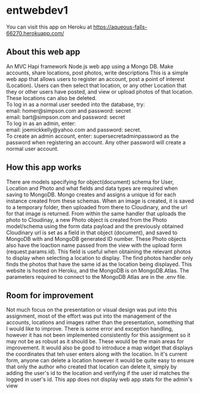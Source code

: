 # entwebdev1
You can visit this app on Heroku at https://aqueous-falls-66270.herokuapp.com/

<h2>About this web app </h2>
An MVC Hapi framework Node.js web app using a Mongo DB. Make accounts, share locations, post photos, write descriptions
This is a simple web app that allows users to register an account, post a point of interest (Location). 
Users can then select that location, or any other Location that they or other users have posted, and view or
upload photos of that location. These locations can also be deleted. 
<br>
To log in as a normal user seeded into the database, try: 
<br>
email: homer@simpson.com and password: secret 
<br>
email: bart@simpson.com and password: secret 
<br>
To log in as an admin, enter: 
<br>
email: joemickkelly@yahoo.com and password: secret. 
<br>
To create an admin account, enter: supersecretadminpassword as the password when registering an account. Any other password will create a normal user account. 

<h2>How this app works</h2>
There are models specifying for object(document) schema for User, Location and Photo and what fields and data types are required when saving to MongoDB. Mongo creates and assigns a unique id for each instance created from these schemas.
When an image is created, it is saved to a temporary folder, then uploaded from there to Cloudinary, and the url for that 
image is returned. From within the same handler that uploads the photo to Cloudinay, a new Photo object is created from the Photo model/schema using the form data payload and the previously obtained Cloudinary url is set as a field in that object (document), and saved to MongoDB with and MongoDB generated ID number. These Photo objects also have the loaction name passed from the view with the upload form (request.params.id). This field is useful when obtaining the relevant photos to display when selecting a location to display. The find photos handler only finds the photos that have the same id as the location being displayed. This website is hosted on Heroku, and the MongoDB is on MongoDB.Atlas. The parameters required to connect to the MongoDB Atlas are in the .env file.

<h2>Room for improvement</h2>
Not much focus on the presentation or visual design was put into this assignment, most of the effort was put into the
management of the accounts, locations and images rather than the presentation, something that I would like to improve.
There is some error and exception handling, however it has not been implemented consistently for this assignment so it
may not be as robust as it should be. These would be the main areas for improvement. It would also be good to introduce a map widget that displays the coordinates that teh user enters along with the location. In it's current form, anyone can delete a location however it would be quite easy to ensure that only the author who created that location can delete it, simply by adding
the user's id to the location and verifying if the user id matches the logged in user's id. This app does not display web app stats for the admin's view
